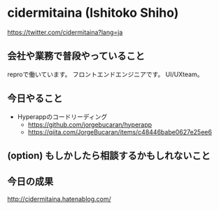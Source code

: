 # cidermitaina (Ishitoko Shiho)
https://twitter.com/cidermitaina?lang=ja

## 会社や業務で普段やっていること
reproで働いています。
フロントエンドエンジニアです。
UI/UXteam。

## 今日やること
- Hyperappのコードリーディング
   - https://github.com/jorgebucaran/hyperapp
   - https://qiita.com/JorgeBucaran/items/c48446babe0627e25ee6



## (option) もしかしたら相談するかもしれないこと


## 今日の成果
http://cidermitaina.hatenablog.com/

